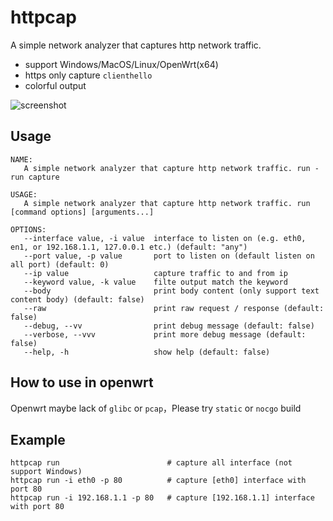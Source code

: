 # httpcap
A simple network analyzer that captures http network traffic.

* support Windows/MacOS/Linux/OpenWrt(x64)
* https only capture `clienthello`
* colorful output

![screenshot](https://cdn.jsdelivr.net/gh/kozalak-robot/assets@main/img/1634055826518iShot2021-10-13%2000.23.26.jpg)

## Usage

```
NAME:
   A simple network analyzer that capture http network traffic. run - run capture

USAGE:
   A simple network analyzer that capture http network traffic. run [command options] [arguments...]

OPTIONS:
   --interface value, -i value  interface to listen on (e.g. eth0, en1, or 192.168.1.1, 127.0.0.1 etc.) (default: "any")
   --port value, -p value       port to listen on (default listen on all port) (default: 0)
   --ip value                   capture traffic to and from ip
   --keyword value, -k value    filte output match the keyword
   --body                       print body content (only support text content body) (default: false)
   --raw                        print raw request / response (default: false)
   --debug, --vv                print debug message (default: false)
   --verbose, --vvv             print more debug message (default: false)
   --help, -h                   show help (default: false)

```

## How to use in openwrt

Openwrt maybe lack of `glibc` or `pcap`，Please try `static` or `nocgo` build


## Example

```
httpcap run                        # capture all interface (not support Windows)
httpcap run -i eth0 -p 80          # capture [eth0] interface with port 80
httpcap run -i 192.168.1.1 -p 80   # capture [192.168.1.1] interface with port 80
```
